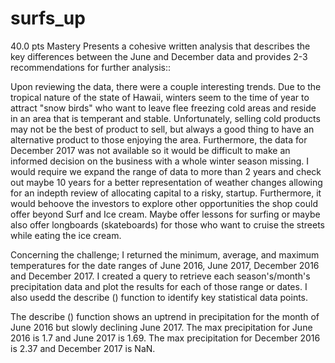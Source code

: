 # surfs_up



40.0 pts
Mastery
Presents a cohesive written analysis that describes the key differences between the June and December data and provides 2-3 recommendations for further analysis::

Upon reviewing the data, there were a couple interesting trends. Due to the tropical nature of the state of Hawaii, winters seem to the time of year to attract "snow birds" who want to leave flee freezing cold areas and reside in an area that is temperant and stable. Unfortunately, selling cold products may not be the best of product to sell, but always a good thing to have an alternative product to those enjoying the area. Furthermore, the data for December 2017 was not available so it would be difficult to make an informed decision on the business with a whole winter season missing. I would require we expand the range of data to more than 2 years and check out maybe 10 years for a better representation of weather changes allowing for an indepth review of allocating capital to a risky, startup. Furthermore, it would behoove the investors to explore other opportunities the shop could offer beyond Surf and Ice cream. Maybe offer lessons for surfing or maybe also offer longboards (skateboards) for those who want to cruise the streets while eating the ice cream.

Concerning the challenge; I returned the minimum, average, and maximum temperatures  for the date ranges of June 2016, June 2017, December 2016 and December 2017. I created a query to retrieve each season's/month's precipitation data and plot the results for each of those range or dates. I also usedd the describe () function to identify key statistical data points.

The describe () function shows an uptrend in precipitation for the month of June 2016 but slowly declining June 2017. The max precipitation for June 2016 is 1.7 and June 2017 is 1.69. The max precipitation for December 2016 is 2.37 and December 2017 is NaN.

